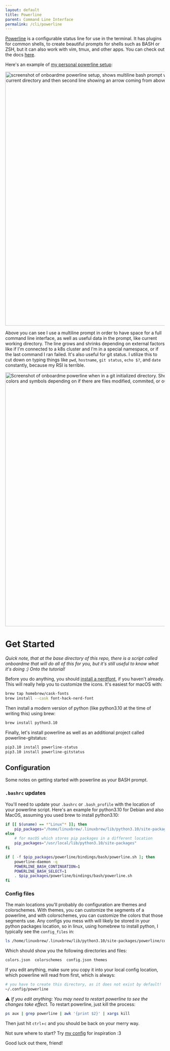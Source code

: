 ```yaml
---
layout: default
title: Powerline
parent: Command Line Interface
permalink: /cli/powerline
---
```


[Powerline](https://github.com/powerline/powerline/tree/master) is a configurable status line for use in the terminal. It has plugins for common shells, to create beautiful prompts for shells such as BASH or ZSH, but it can also work with vim, tmux, and other apps. You can check out the docs [here](https://powerline.readthedocs.io/en/master/index.html).

Here's an example of [my personal powerline setup](https://github.com/jessebot/onboardme/tree/main/dot_files/.config/powerline):

<img src="https://raw.githubusercontent.com/jessebot/onboardme/main/docs/screenshots/ssh_powerline_example.png" width="800" alt="screenshot of onboardme powerline setup, shows multiline bash prompt with first line showing time, hostname, current directory and then second line showing an arrow coming from above and pointing right toward the input field.">

Above you can see I use a multiline prompt in order to have space for a full command line interface, as well as useful data in the prompt, like current working directory. The line grows and shrinks depending on external factors like if I'm connected to a k8s cluster and I'm in a special namespace, or if the last command I ran failed. It's also useful for git status. I utilize this to cut down on typing things like `pwd`, `hostname`, `git status`, `echo $?`, and `date` constantly, because my RSI is terrible.

<img src="https://raw.githubusercontent.com/jessebot/onboardme/main/docs/screenshots/git_powerline_example.png" width="800" alt="Screenshot of onboardme powerline when in a git initialized directory. Shows powerline prompt segment changing colors and symbols depending on if there are files modified, commited, or out of sync with origin.">

# Get Started
*Quick note, that at the base directory of this repo, there is a script called onboardme that will do all of this for you, but it's still useful to know what it's doing :) Onto the tutorial!*

Before you do anything, you should [install a nerdfont](https://github.com/ryanoasis/nerd-fonts#font-installation), if you haven't already. This will really help you to customize the icons. It's easiest for macOS with:
```bash
brew tap homebrew/cask-fonts
brew install --cask font-hack-nerd-font
```

Then install a modern version of python (like python3.10 at the time of writing this) using brew:
```bash
brew install python3.10
```

Finally, let's install powerline as well as an additional project called powerline-gitstatus:
```bash
pip3.10 install powerline-status
pip3.10 install powerline-gitstatus
```

## Configuration
Some notes on getting started with powerline as your BASH prompt.

### `.bashrc` updates
You'll need to update your `.bashrc` or `.bash_profile` with the location of your powerline script. Here's an example for python3.10 for Debian and also MacOS, assuming you used brew to install python3.10:
```bash
if [[ $(uname) == *"Linux"* ]]; then
    pip_packages="/home/linuxbrew/.linuxbrew/lib/python3.10/site-packages"
else
    # for macOS which stores pip packages in a different location
    pip_packages="/usr/local/lib/python3.10/site-packages"
fi

if [ -f $pip_packages/powerline/bindings/bash/powerline.sh ]; then
    powerline-daemon -q
    POWERLINE_BASH_CONTINUATION=1
    POWERLINE_BASH_SELECT=1
    . $pip_packages/powerline/bindings/bash/powerline.sh
fi
```

### Config files
The main locations you'll probably do configuration are themes and colorschemes. With themes, you can customize the segments of a powerline, and with colorschemes, you can customize the colors that those segments use. Any configs you mess with will likely be stored in your python packages location, so in linux, using homebrew to install python, I typically see the `config_files` in:
```bash
ls /home/linuxbrew/.linuxbrew/lib/python3.10/site-packages/powerline/config_files/
```

Which should show you the following directories and files:
```bash
colors.json  colorschemes  config.json themes
```

If you edit anything, make sure you copy it into your local config location, which powerline will read from first, which is always:
```bash
# you have to create this directory, as it does not exist by default!
~/.config/powerline
```

⚠️ *If you edit anything: You may need to restart powerline to see the changes take effect.* To restart powerline, just kill the process:
```bash
ps aux | grep powerline | awk '{print $2}' | xargs kill
```
Then just hit `ctrl`+`c` and you should be back on your merry way.

Not sure where to start? Try [my config](https://github.com/jessebot/onboardme/tree/main/dot_files/.config/powerline) for inspiration :3

Good luck out there, friend!

